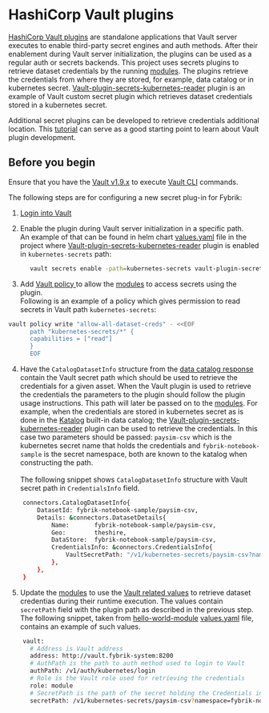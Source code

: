# HashiCorp Vault plugins

[HashiCorp Vault plugins](https://www.vaultproject.io/docs/internals/plugins) are standalone applications that Vault server executes to enable third-party secret engines and auth methods. 
After their enablement during Vault server initialization, the plugins can be used as a regular auth or secrets backends. 
This project uses secrets plugins to retrieve dataset credentials by the running [modules](./modules.md). The plugins retrieve the credentials from where they are stored, for example, data catalog or in kubernetes secret.
[Vault-plugin-secrets-kubernetes-reader](https://github.com/fybrik/vault-plugin-secrets-kubernetes-reader) plugin is an example of Vault custom secret plugin which retrieves dataset credentials stored in a kubernetes secret.

Additional secret plugins can be developed to retrieve credentials additional location. This [tutorial](https://learn.hashicorp.com/tutorials/vault/plugin-backends?in=vault/app-integration) can serve as a good starting point to learn about Vault plugin development.

## Before you begin

Ensure that you have the [Vault v1.9.x](https://www.vaultproject.io/downloads) to execute [Vault CLI](https://www.vaultproject.io/docs/commands) commands.

The following steps are for configuring a new secret plug-in for Fybrik:

1. [Login into Vault](https://www.vaultproject.io/docs/commands/login)

2. Enable the plugin during Vault server initialization in a specific path. 
<br/>An example of that can be found in helm chart [values.yaml](https://raw.githubusercontent.com/fybrik/fybrik/master/charts/vault/env/dev/plugin-secrets-kubernetes-reader-values.yaml) file in the project where [Vault-plugin-secrets-kubernetes-reader](https://github.com/fybrik/vault-plugin-secrets-kubernetes-reader) plugin is enabled in `kubernetes-secrets` path:
```bash
      vault secrets enable -path=kubernetes-secrets vault-plugin-secrets-kubernetes-reader
```
3. Add [Vault policy ](https://www.vaultproject.io/docs/concepts/policies) to allow the [modules](./modules.md) to access secrets using the plugin.
<br/>Following is an example of a policy which gives permission to read secrets in Vault path `kubernetes-secrets`:
```bash
vault policy write "allow-all-dataset-creds" - <<EOF
      path "kubernetes-secrets/*" {
      capabilities = ["read"]
      }
      EOF
```
4. Have the `CatalogDatasetInfo` structure from the [data catalog response](../../reference/connectors#data_catalog_responseproto) contain the Vault secret path which should be used to retrieve the credentials for a given asset. When the Vault plugin is used to retrieve the credentials the parameters to the plugin should follow the plugin usage instructions. This path will later be passed on to the [modules](./modules.md).
For example, when the credentials are stored in kubernetes secret as is done in the [Katalog](../reference/katalog.md) built-in data catalog; the [Vault-plugin-secrets-kubernetes-reader](https://github.com/fybrik/vault-plugin-secrets-kubernetes-reader) plugin can be used to retrieve the credentials. In this case two parameters should be passed: `paysim-csv`  which is the kubernetes secret name that holds the credentials and `fybrik-notebook-sample` is the secret namespace, both are known to the katalog when constructing the path.
<br/><br/>The following snippet shows `CatalogDatasetInfo` structure with Vault secret path in `CredentialsInfo` field.
```bash
	connectors.CatalogDatasetInfo{
		DatasetId: fybrik-notebook-sample/paysim-csv,
		Details: &connectors.DatasetDetails{
			Name:       fybrik-notebook-sample/paysim-csv,
			Geo:        theshire,
			DataStore:  fybrik-notebook-sample/paysim-csv,
			CredentialsInfo: &connectors.CredentialsInfo{
				VaultSecretPath: "/v1/kubernetes-secrets/paysim-csv?namespace=fybrik-notebook-sample"
			},
		},
    }
```
5. Update the [modules](./modules.md) to use the [Vault related values](../../reference/crds#blueprintspecflowstepsindexargumentscopydestinationvault) to retrieve dataset credentias during their runtime execution. The values contain `secretPath` field with the plugin path as described in the previous step.
The following snippet, taken from [hello-world-module](https://github.com/fybrik/hello-world-module) [values.yaml](https://github.com/fybrik/hello-world-module/blob/main/hello-world-module/values.yaml) file, contains an example of such values. 

```bash
    vault:
      # Address is Vault address
      address: http://vault.fybrik-system:8200
      # AuthPath is the path to auth method used to login to Vault
      authPath: /v1/auth/kubernetes/login
      # Role is the Vault role used for retrieving the credentials
      role: module
      # SecretPath is the path of the secret holding the Credentials in Vault
      secretPath: /v1/kubernetes-secrets/paysim-csv?namespace=fybrik-notebook-sample
```

